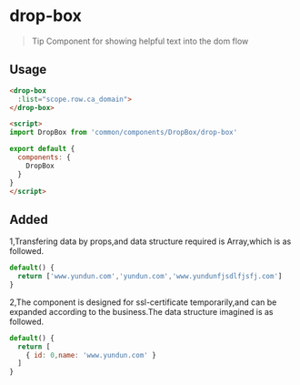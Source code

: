 # drop-box

> Tip Component for showing helpful text into the dom flow

## Usage

```html
<drop-box
  :list="scope.row.ca_domain">
</drop-box>

<script>
import DropBox from 'common/components/DropBox/drop-box'

export default {
  components: {
    DropBox
  }
}
</script>
```

## Added
1,Transfering data by props,and data structure required is Array,which is as followed.
```javascript
default() {
  return ['www.yundun.com','yundun.com','www.yundunfjsdlfjsfj.com']
}
```

2,The component is designed for ssl-certificate temporarily,and can be expanded according to the business.The data structure imagined is as followed.
```javascript
default() {
  return [
    { id: 0,name: 'www.yundun.com' }
  ]
}
```
